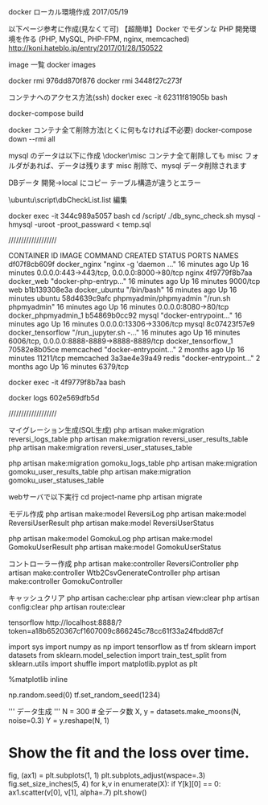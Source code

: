 docker ローカル環境作成 2017/05/19

以下ページ参考に作成(見なくて可)
【超簡単】Docker でモダンな PHP 開発環境を作る (PHP, MySQL, PHP-FPM, nginx, memcached)
http://koni.hateblo.jp/entry/2017/01/28/150522

image 一覧
docker images

docker rmi 976dd870f876
docker rmi 3448f27c273f

コンテナへのアクセス方法(ssh)
docker exec -it 62311f81905b bash

docker-compose build

docker コンテナ全て削除方法(とくに何もなければ不必要)
docker-compose down --rmi all

mysql のデータは以下に作成
\docker\misc
コンテナ全て削除しても misc フォルダがあれば、データは残ります
misc 削除で、mysql データ削除されます


DBデータ 開発->local にコピー
テーブル構造が違うとエラー

\ubuntu\script\dbCheckList.list 編集

docker exec -it 344c989a5057 bash
cd /script/
./db_sync_check.sh
mysql -hmysql -uroot -proot_passward < temp.sql



///////////////////

CONTAINER ID        IMAGE                   COMMAND                  CREATED             STATUS              PORTS                                        NAMES
df07f8cb609f        docker_nginx            "nginx -g 'daemon ..."   16 minutes ago      Up 16 minutes       0.0.0.0:443->443/tcp, 0.0.0.0:8000->80/tcp   nginx
4f9779f8b7aa        docker_web              "docker-php-entryp..."   16 minutes ago      Up 16 minutes       9000/tcp                                     web
b1b139308e3a        docker_ubuntu           "/bin/bash"              16 minutes ago      Up 16 minutes                                                    ubuntu
58d4639c9afc        phpmyadmin/phpmyadmin   "/run.sh phpmyadmin"     16 minutes ago      Up 16 minutes       0.0.0.0:8080->80/tcp                         docker_phpmyadmin_1
b54869b0cc92        mysql                   "docker-entrypoint..."   16 minutes ago      Up 16 minutes       0.0.0.0:13306->3306/tcp                      mysql
8c07423f57e9        docker_tensorflow       "/run_jupyter.sh -..."   16 minutes ago      Up 16 minutes       6006/tcp, 0.0.0.0:8888-8889->8888-8889/tcp   docker_tensorflow_1
70582e8b05ce        memcached               "docker-entrypoint..."   2 months ago        Up 16 minutes       11211/tcp                                    memcached
3a3ae4e39a49        redis                   "docker-entrypoint..."   2 months ago        Up 16 minutes       6379/tcp


docker exec -it 4f9779f8b7aa bash

docker logs 602e569dfb5d

///////////////////


マイグレーション生成(SQL生成)
php artisan make:migration reversi_logs_table
php artisan make:migration reversi_user_results_table
php artisan make:migration reversi_user_statuses_table

php artisan make:migration gomoku_logs_table
php artisan make:migration gomoku_user_results_table
php artisan make:migration gomoku_user_statuses_table


webサーバで以下実行
cd project-name
php artisan migrate


モデル作成
php artisan make:model ReversiLog
php artisan make:model ReversiUserResult
php artisan make:model ReversiUserStatus

php artisan make:model GomokuLog
php artisan make:model GomokuUserResult
php artisan make:model GomokuUserStatus


コントローラー作成
php artisan make:controller ReversiController
php artisan make:controller Wtb2CsvGenerateController
php artisan make:controller GomokuController

キャッシュクリア
php artisan cache:clear
php artisan view:clear
php artisan config:clear
php artisan route:clear


tensorflow
http://localhost:8888/?token=a18b6520367cf1607009c866245c78cc61f33a24fbdd87cf



import sys
import numpy as np
import tensorflow as tf
from sklearn import datasets
from sklearn.model_selection import train_test_split
from sklearn.utils import shuffle
import matplotlib.pyplot as plt

%matplotlib inline

np.random.seed(0)
tf.set_random_seed(1234)

'''
データ生成
'''
N = 300  # 全データ数
X, y = datasets.make_moons(N, noise=0.3)
Y = y.reshape(N, 1)

# Show the fit and the loss over time.
fig, (ax1) = plt.subplots(1, 1)
plt.subplots_adjust(wspace=.3)
fig.set_size_inches(5, 4)
for k,v in enumerate(X):
    if Y[k][0] == 0:
        ax1.scatter(v[0], v[1], alpha=.7)
plt.show()

